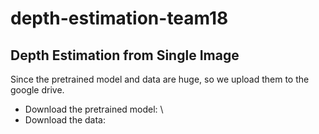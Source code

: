# depth-estimation-team18
## Depth Estimation from Single Image
Since the pretrained model and data are huge, so we upload them to the google drive.
* Download the pretrained model: \
* Download the data:
